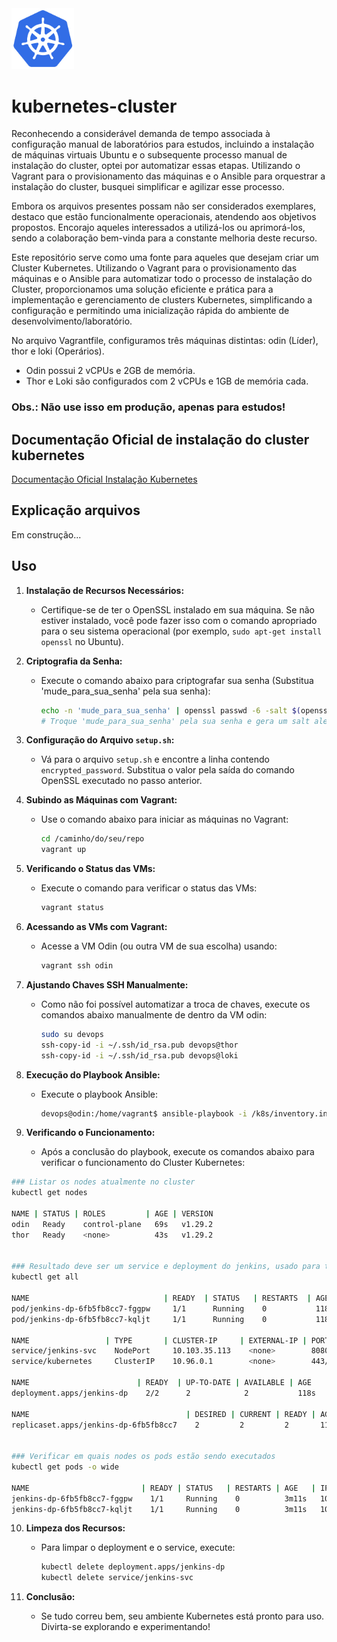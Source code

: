 <img src="./k8s.png" alt="Alt Text" width="100">


# kubernetes-cluster

Reconhecendo a considerável demanda de tempo associada à configuração manual de laboratórios para estudos, incluindo a instalação de máquinas virtuais Ubuntu e o subsequente processo manual de instalação do cluster, optei por automatizar essas etapas. Utilizando o Vagrant para o provisionamento das máquinas e o Ansible para orquestrar a instalação do cluster, busquei simplificar e agilizar esse processo.

Embora os arquivos presentes possam não ser considerados exemplares, destaco que estão funcionalmente operacionais, atendendo aos objetivos propostos. Encorajo aqueles interessados a utilizá-los ou aprimorá-los, sendo a colaboração bem-vinda para a constante melhoria deste recurso.

Este repositório serve como uma fonte para aqueles que desejam criar um Cluster Kubernetes. Utilizando o Vagrant para o provisionamento das máquinas e o Ansible para automatizar todo o processo de instalação do Cluster, proporcionamos uma solução eficiente e prática para a implementação e gerenciamento de clusters Kubernetes, simplificando a configuração e permitindo uma inicialização rápida do ambiente de desenvolvimento/laboratório.

No arquivo Vagrantfile, configuramos três máquinas distintas: odin (Líder), thor e loki (Operários).

- Odin possui 2 vCPUs e 2GB de memória.
- Thor e Loki são configurados com 2 vCPUs e 1GB de memória cada.

### Obs.: Não use isso em produção, apenas para estudos! 



## Documentação Oficial de instalação do cluster kubernetes

[Documentação Oficial Instalação Kubernetes](https://kubernetes.io/docs/setup/production-environment/tools/kubeadm/install-kubeadm/)

## Explicação arquivos
Em construção...

## Uso


1. **Instalação de Recursos Necessários:**
   - Certifique-se de ter o OpenSSL instalado em sua máquina. Se não estiver instalado, você pode fazer isso com o comando apropriado para o seu sistema operacional (por exemplo, `sudo apt-get install openssl` no Ubuntu).

2. **Criptografia da Senha:**
   - Execute o comando abaixo para criptografar sua senha (Substitua 'mude_para_sua_senha' pela sua senha):
     ```bash
     echo -n 'mude_para_sua_senha' | openssl passwd -6 -salt $(openssl rand -base64 3) -stdin
     # Troque 'mude_para_sua_senha' pela sua senha e gera um salt aleatório usando openssl rand -base64 3
     ```

3. **Configuração do Arquivo `setup.sh`:**
   - Vá para o arquivo `setup.sh` e encontre a linha contendo `encrypted_password`. Substitua o valor pela saída do comando OpenSSL executado no passo anterior.

4. **Subindo as Máquinas com Vagrant:**
   - Use o comando abaixo para iniciar as máquinas no Vagrant:
     ```bash
     cd /caminho/do/seu/repo
     vagrant up
     ```

5. **Verificando o Status das VMs:**
   - Execute o comando para verificar o status das VMs:
     ```bash
     vagrant status
     ```

6. **Acessando as VMs com Vagrant:**
   - Acesse a VM Odin (ou outra VM de sua escolha) usando:
     ```bash
     vagrant ssh odin
     ```

7. **Ajustando Chaves SSH Manualmente:**
   - Como não foi possível automatizar a troca de chaves, execute os comandos abaixo manualmente de dentro da VM odin:
     ```bash
     sudo su devops
     ssh-copy-id -i ~/.ssh/id_rsa.pub devops@thor
     ssh-copy-id -i ~/.ssh/id_rsa.pub devops@loki
     ```

8. **Execução do Playbook Ansible:**
   - Execute o playbook Ansible:
     ```bash
     devops@odin:/home/vagrant$ ansible-playbook -i /k8s/inventory.ini /k8s/kubernetes_playbook.yaml
     ```

9. **Verificando o Funcionamento:**
   - Após a conclusão do playbook, execute os comandos abaixo para verificar o funcionamento do Cluster Kubernetes:

```bash
### Listar os nodes atualmente no cluster
kubectl get nodes

NAME | STATUS | ROLES         | AGE | VERSION
odin   Ready    control-plane   69s   v1.29.2
thor   Ready    <none>          43s   v1.29.2


### Resultado deve ser um service e deployment do jenkins, usado para testar nosso cluster
kubectl get all

NAME                              | READY  | STATUS   | RESTARTS  | AGE
pod/jenkins-dp-6fb5fb8cc7-fggpw     1/1      Running    0           118s
pod/jenkins-dp-6fb5fb8cc7-kqljt     1/1      Running    0           118s

NAME                 | TYPE       | CLUSTER-IP     | EXTERNAL-IP | PORT(S)        | AGE
service/jenkins-svc    NodePort	    10.103.35.113    <none>        8080:30005/TCP   117s
service/kubernetes     ClusterIP    10.96.0.1        <none>        443/TCP          2m27s

NAME                        | READY  | UP-TO-DATE | AVAILABLE | AGE
deployment.apps/jenkins-dp    2/2      2            2           118s

NAME                                   | DESIRED | CURRENT | READY | AGE
replicaset.apps/jenkins-dp-6fb5fb8cc7    2         2         2       118s


### Verificar em quais nodes os pods estão sendo executados
kubectl get pods -o wide

NAME                         | READY | STATUS   | RESTARTS | AGE   | IP	NODE      | NOMINATED NODE | READINESS | GATES
jenkins-dp-6fb5fb8cc7-fggpw    1/1     Running    0          3m11s   10.244.192.2   thor             <none>      <none>
jenkins-dp-6fb5fb8cc7-kqljt    1/1     Running    0          3m11s   10.244.192.1   thor             <none>      <none>
```


10. **Limpeza dos Recursos:**
    - Para limpar o deployment e o service, execute:
      ```bash
      kubectl delete deployment.apps/jenkins-dp
      kubectl delete service/jenkins-svc
      ```

11. **Conclusão:**
    - Se tudo correu bem, seu ambiente Kubernetes está pronto para uso. Divirta-se explorando e experimentando! 

